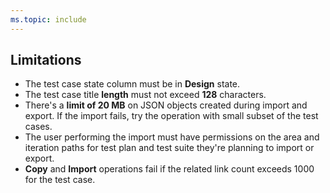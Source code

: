 ```yaml
---
ms.topic: include
---
```

##  Limitations

- The test case state column must be in **Design** state.
- The test case title **length** must not exceed **128** characters. 
- There's a **limit of 20 MB** on JSON objects created during import and export. If the import fails, try the operation with small subset of the test cases.
- The user performing the import must have permissions on the area and iteration paths for test plan and test suite they're planning to import or export.
- **Copy** and **Import** operations fail if the related link count exceeds 1000 for the test case.
